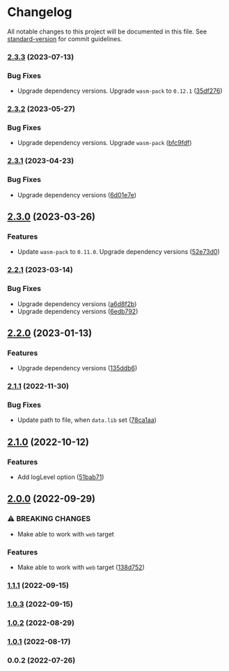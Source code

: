 # Changelog

All notable changes to this project will be documented in this file. See [standard-version](https://github.com/conventional-changelog/standard-version) for commit guidelines.

### [2.3.3](https://github.com/yeskiy/rustwasm-loader/compare/v2.3.2...v2.3.3) (2023-07-13)


### Bug Fixes

* Upgrade dependency versions. Upgrade `wasm-pack` to `0.12.1` ([35df276](https://github.com/yeskiy/rustwasm-loader/commit/35df2768329ae607064a55c5043ec7c194b12b64))

### [2.3.2](https://github.com/yeskiy/rustwasm-loader/compare/v2.3.1...v2.3.2) (2023-05-27)


### Bug Fixes

* Upgrade dependency versions. Upgrade `wasm-pack` ([bfc9fdf](https://github.com/yeskiy/rustwasm-loader/commit/bfc9fdf3d6edd579831e5ba90fe73aa726d4ff18))

### [2.3.1](https://github.com/yeskiy/rustwasm-loader/compare/v2.3.0...v2.3.1) (2023-04-23)


### Bug Fixes

* Upgrade dependency versions ([6d01e7e](https://github.com/yeskiy/rustwasm-loader/commit/6d01e7ed1aaa7de9a197abf6aa9911effbae86dd))

## [2.3.0](https://github.com/yeskiy/rustwasm-loader/compare/v2.2.1...v2.3.0) (2023-03-26)


### Features

* Update `wasm-pack` to `0.11.0`. Upgrade dependency versions ([52e73d0](https://github.com/yeskiy/rustwasm-loader/commit/52e73d01f02b298088775a9dcdaf1a760259201d))

### [2.2.1](https://github.com/yeskiy/rustwasm-loader/compare/v2.2.0...v2.2.1) (2023-03-14)


### Bug Fixes

* Upgrade dependency versions ([a6d8f2b](https://github.com/yeskiy/rustwasm-loader/commit/a6d8f2b7554c93a440a3d6cc85a339801870533c))
* Upgrade dependency versions ([6edb792](https://github.com/yeskiy/rustwasm-loader/commit/6edb792df2f526503a477b756a2774ff27755041))

## [2.2.0](https://github.com/yeskiy/rustwasm-loader/compare/v2.1.1...v2.2.0) (2023-01-13)


### Features

* Upgrade dependency versions ([135ddb6](https://github.com/yeskiy/rustwasm-loader/commit/135ddb678a1e4923d6f19f3c448ac81d4e60e942))

### [2.1.1](https://github.com/yeskiy/rustwasm-loader/compare/v2.1.0...v2.1.1) (2022-11-30)


### Bug Fixes

* Update path to file, when `data.lib` set ([78ca1aa](https://github.com/yeskiy/rustwasm-loader/commit/78ca1aabba88b92ab972edd222bee373caebfbea))

## [2.1.0](https://github.com/yeskiy/rustwasm-loader/compare/v2.0.0...v2.1.0) (2022-10-12)


### Features

* Add logLevel option ([51bab71](https://github.com/yeskiy/rustwasm-loader/commit/51bab712d8023ad7e6b174fdb6c273231acc3f87))

## [2.0.0](https://github.com/yeskiy/rustwasm-loader/compare/v1.1.1...v2.0.0) (2022-09-29)


### ⚠ BREAKING CHANGES

* Make able to work with `web` target

### Features

* Make able to work with `web` target ([138d752](https://github.com/yeskiy/rustwasm-loader/commit/138d752a56733aecde1514b3cf56c4b3226ab4ba))

### [1.1.1](https://github.com/yeskiy/rustwasm-loader/compare/v1.0.3...v1.1.1) (2022-09-15)

### [1.0.3](https://github.com/yeskiy/rustwasm-loader/compare/v1.0.2...v1.0.3) (2022-09-15)

### [1.0.2](https://github.com/yeskiy/rustwasm-loader/compare/v1.0.1...v1.0.2) (2022-08-29)

### [1.0.1](https://github.com/yeskiy/rustwasm-loader/compare/v1.0.0...v1.0.1) (2022-08-17)

### 0.0.2 (2022-07-26)

